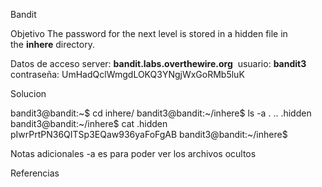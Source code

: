 Bandit 

Objetivo
The password for the next level is stored in a hidden file in the **inhere** directory.

Datos de acceso
server: **bandit.labs.overthewire.org** 
usuario: **bandit3**
contraseña: UmHadQclWmgdLOKQ3YNgjWxGoRMb5luK

Solucion

bandit3@bandit:~$ cd inhere/
bandit3@bandit:~/inhere$ ls -a
.  ..  .hidden
bandit3@bandit:~/inhere$ cat .hidden
pIwrPrtPN36QITSp3EQaw936yaFoFgAB
bandit3@bandit:~/inhere$

Notas adicionales 
-a es para poder ver los archivos ocultos

Referencias 